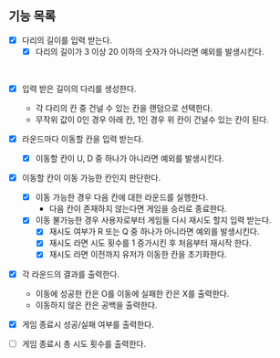 ## 기능 목록
- [x] 다리의 길이를 입력 받는다.
    - [x] 다리의 길이가 3 이상 20 이하의 숫자가 아니라면 예외를 발생시킨다.
<br>

- [x] 입력 받은 길이의 다리를 생성한다.
  - 각 다리의 칸 중 건널 수 있는 칸을 랜덤으로 선택한다.
  - 무작위 값이 0인 경우 아래 칸, 1인 경우 위 칸이 건널수 있는 칸이 된다.
    <br>

- [x] 라운드마다 이동할 칸을 입력 받는다.
    - [x] 이동할 칸이 U, D 중 하나가 아니라면 예외를 발생시킨다.
      <br>

- [x] 이동할 칸이 이동 가능한 칸인지 판단한다.
    - [x] 이동 가능한 경우 다음 칸에 대한 라운드를 실행한다.
        - 다음 칸이 존재하지 않는다면 게임을 승리로 종료한다.
    - [x] 이동 불가능한 경우 사용자로부터 게임들 다시 재시도 할지 입력 받는다.
        - [x] 재시도 여부가 R 또는 Q 중 하나가 아니라면 예외를 발생시킨다.
        - [x] 재시도 라면 시도 횟수를 1 증가시킨 후 처음부터 재시작 한다.
        - [x] 재시도 라면 이전까지 유저가 이동한 칸을 초기화한다.
          <br>

- [x] 각 라운드의 결과를 출력한다.
    - 이동에 성공한 칸은 O를 이동에 실패한 칸은 X를 출력한다.
    - 이동하지 않은 칸은 공백을 출력한다.
      <br>

- [x] 게임 종료시 성공/실패 여부를 출력한다.
- [ ] 게임 종료시 총 시도 횟수를 출력한다.

